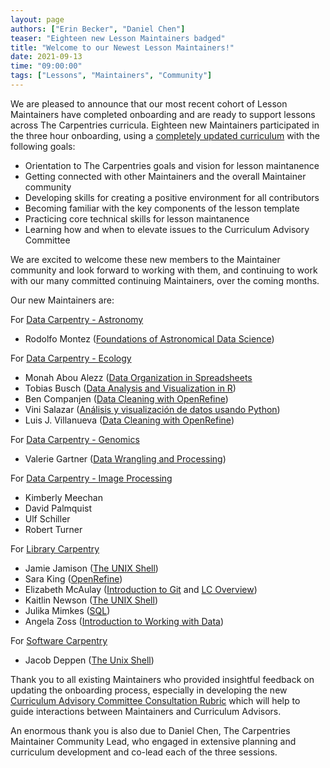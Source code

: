 ```yaml
---
layout: page
authors: ["Erin Becker", "Daniel Chen"]
teaser: "Eighteen new Lesson Maintainers badged"
title: "Welcome to our Newest Lesson Maintainers!"
date: 2021-09-13
time: "09:00:00"
tags: ["Lessons", "Maintainers", "Community"]
---
```


We are pleased to announce that our most recent cohort of Lesson Maintainers have completed onboarding and are ready to support lessons across The Carpentries curricula. Eighteen new Maintainers participated in the three hour onboarding, using a [completely updated curriculum](https://carpentries.github.io/maintainer-onboarding/) with the following goals:

- Orientation to The Carpentries goals and vision for lesson maintanence
- Getting connected with other Maintainers and the overall Maintainer community
- Developing skills for creating a positive environment for all contributors
- Becoming familiar with the key components of the lesson template
- Practicing core technical skills for lesson maintanence
- Learning how and when to elevate issues to the Curriculum Advisory Committee

We are excited to welcome these new members to the Maintainer community and look forward to working with them, and continuing to work with our many committed continuing Maintainers, over the coming months.

Our new Maintainers are:

For [Data Carpentry - Astronomy](https://datacarpentry.org/astronomy-python/)
- Rodolfo Montez ([Foundations of Astronomical Data Science](https://datacarpentry.org/astronomy-python/))

For [Data Carpentry - Ecology](https://datacarpentry.org/ecology-workshop/)
- Monah Abou Alezz ([Data Organization in Spreadsheets](https://datacarpentry.org/spreadsheet-ecology-lesson/)
- Tobias Busch ([Data Analysis and Visualization in R](https://datacarpentry.org/R-ecology-lesson/))
- Ben Companjen ([Data Cleaning with OpenRefine](https://datacarpentry.org/OpenRefine-ecology-lesson/))
- Vini Salazar ([Análisis y visualización de datos usando Python](https://datacarpentry.org/python-ecology-lesson-es/))
- Luis J. Villanueva ([Data Cleaning with OpenRefine](https://datacarpentry.org/OpenRefine-ecology-lesson/))

For [Data Carpentry - Genomics](https://datacarpentry.org/genomics-workshop/)
- Valerie Gartner ([Data Wrangling and Processing](https://datacarpentry.org/wrangling-genomics/))

For [Data Carpentry - Image Processing](https://datacarpentry.org/image-processing/)
- Kimberly Meechan
- David Palmquist
- Ulf Schiller
- Robert Turner

For [Library Carpentry](https://librarycarpentry.org/lessons/)
- Jamie Jamison ([The UNIX Shell](https://librarycarpentry.org/lc-shell/))
- Sara King ([OpenRefine](https://librarycarpentry.org/lc-open-refine/))
- Elizabeth McAulay ([Introduction to Git](https://librarycarpentry.org/lc-git/) and [LC Overview](https://librarycarpentry.org/lc-overview/))
- Kaitlin Newson ([The UNIX Shell](https://librarycarpentry.org/lc-shell/))
- Julika Mimkes ([SQL](https://librarycarpentry.org/lc-sql/))
- Angela Zoss ([Introduction to Working with Data](https://librarycarpentry.org/lc-data-intro/))

For [Software Carpentry](https://software-carpentry.org/lessons/)
- Jacob Deppen ([The Unix Shell](http://swcarpentry.github.io/shell-novice))

Thank you to all existing Maintainers who provided insightful feedback on updating the onboarding process, especially in developing the new [Curriculum Advisory Committee Consultation Rubric](https://docs.carpentries.org/topic_folders/lesson_development/cac-consult-rubric.html) which will help to guide interactions between Maintainers and Curriculum Advisors.

An enormous thank you is also due to Daniel Chen, The Carpentries Maintainer Community Lead, who engaged in extensive planning and curriculum development and co-lead each of the three sessions.
